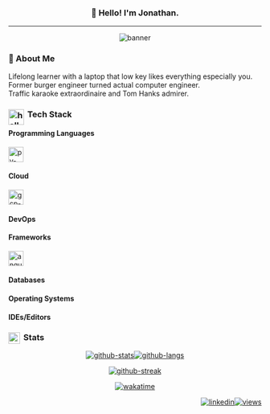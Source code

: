 <h3 align="center">👋 Hello! I'm Jonathan.</h3>

---

<div align="center">

![banner]

</div>
<!--
<img src="https://media.giphy.com/media/kspVl6FzbdblOMKRmM/giphy.gif" alt="this is fine" width="" height="69" align="right"/>
-->

### 🍔&nbsp;About Me

<!-- START_SECTION: about me -->
Lifelong learner with a laptop that low key likes everything especially you.  
Former burger engineer turned actual computer engineer.  
Traffic karaoke extraordinaire and Tom Hanks admirer.
<!-- END_SECTION: about me -->

### <img src="https://media.giphy.com/media/QTfX9Ejfra3ZmNxh6B/giphy.gif" alt="hello world laptop" width="31" align="left"/>&nbsp;Tech Stack

<!-- START_SECTION: my tech stack -->
<div align="left">

#### Programming Languages

<a href="https://docs.python.org/3/"><img src="https://cdn.jsdelivr.net/gh/devicons/devicon/icons/python/python-original.svg" alt="py-icon" width="30" height="30"/></a>
#### Cloud

<a href="https://cloud.google.com/docs"><img src="https://cdn.jsdelivr.net/gh/devicons/devicon/icons/googlecloud/googlecloud-original.svg" alt="gcp-icon" width="30" height="30"/></a>

#### DevOps

#### Frameworks

<a href="https://angular.io/docs"><img src="https://cdn.jsdelivr.net/gh/devicons/devicon/icons/angularjs/angularjs-original.svg" alt="angular-icon" width="30" height="30"/></a>

#### Databases

#### Operating Systems

#### IDEs/Editors

</div>
<!-- END_SECTION: my tech stack -->

### <img src="https://media.giphy.com/media/jUQHpQ3UjFBfRlQekP/giphy.gif" alt="bar graph gif" width="23" align="left"/>&nbsp;Stats

<!-- START_SECTION: stats -->
<div align="center">

<!-- GITHUB STATS & LANGS CARDS -->
[![github-stats][github-stats-card]][github-url][![github-langs][github-langs-card]][github-url]
<!-- GITHUB STREAK CARD -->
[![github-streak][github-streak-card]][github-url]
<!-- WAKATIME BADGE SINCE 08.01.2023 -->
[![wakatime][wakatime-badge]][wakatime-url]

</div>
<!-- END_SECTION: stats -->

<!-- BADGES -->
<div align="right">

<!-- VIEWS BADGE SINCE 08.07.2023 -->
[![linkedin][linkedin-badge]][linkedin-url][![views][views-badge]][github-url]

</div>

<!-- TODO
- [ ] add road card
- [ ] add dev.to badge
- [x] add profile views badge
- [ ] add github icons
- [ ] add skills badges w/ categories
- [ ] add portfolio badge
- [ ] add .dev badge
- [ ] add gcp dev profile badge
- [ ] add certs badges
- [x] add typing svg
- [ ] add last updated badge
- [ ] add riot val badge
- [ ] update bio
- [ ] change bio format
- [x] find icons
-->

<!--Credit: [Lejondary][github-url] -->

<!-- MARKDOWN LINKS -->

[banner]: https://readme-typing-svg.demolab.com?font=Tinos&duration=3500&pause=100&color=8EC07C&center=true&vCenter=true&multiline=true&width=435&height=100&lines=SOFTWARE+DEVELOPER;COMPUTER+ENGINEER;CLOUD+ARCHITECT
[github-url]: https://github.com/Lejondary
[github-stats-card]: https://github-readme-stats.vercel.app/api?username=lejondary&theme=gruvbox&bg_color=00000000&hide_title=true&show_icons=true&rank_icon=percentile&hide_border=true&hide=prs,contrib
[github-langs-card]: https://github-readme-stats.vercel.app/api/top-langs/?username=Lejondary&theme=gruvbox&bg_color=00000000&layout=compact&hide_title=true&hide_border=true&langs_count=10&size_weight=0.5&count_weight=0.5
[github-streak-card]: https://streak-stats.demolab.com?user=Lejondary&theme=gruvbox&hide_border=true&date_format=%5BY.%5Dn.j&card_width=500&background=EB545400
[wakatime-badge]: https://wakatime.com/badge/user/9378b06c-36d3-42bc-8efd-4d7e819bbcc2.svg?style=plastic
[wakatime-url]: https://wakatime.com/@9378b06c-36d3-42bc-8efd-4d7e819bbcc2
[linkedin-badge]: https://img.shields.io/badge/linkedin-badge?style=plastic&logo=linkedin&color=%230A66C2
[linkedin-url]: https://linkedin.com/in/jonathanphari
[views-badge]: https://komarev.com/ghpvc/?username=Lejondary&style=plastic&color=d65d0e&label